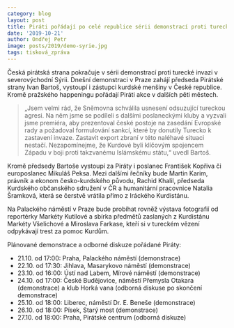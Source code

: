```yaml
---
category: blog
layout: post
title: Piráti pořádají po celé republice sérii demonstrací proti turecké invazi
date: '2019-10-21'
author: Ondřej Petr
image: posts/2019/demo-syrie.jpg
tags: tisková_zpráva
---
```

Česká pirátská strana pokračuje v sérii demonstrací proti turecké invazi v severovýchodní Sýrii. Dnešní demonstraci v Praze zahájí předseda Pirátské strany Ivan Bartoš, vystoupí i zástupci kurdské menšiny v České republice. Kromě pražského happeningu pořádají Piráti akce v dalších pěti městech.

> „Jsem velmi rád, že Sněmovna schválila usnesení odsuzující tureckou agresi. Na něm jsme se podíleli s dalšími poslaneckými kluby a vyzvali jsme premiéra, aby prezentoval české postoje na zasedání Evropské rady a požadoval formulování sankcí, které by donutily Turecko k zastavení invaze. Zastavit export zbraní v této naléhavé situaci nestačí. Nezapomínejme, že Kurdové byli klíčovým spojencem Západu v boji proti takzvanému Islámskému státu,“ uvedl Bartoš.

Kromě předsedy Bartoše vystoupí za Piráty i poslanec František Kopřiva či europoslanec Mikuláš Peksa. Mezi dalšími řečníky bude Martin Karim, právník a ekonom česko-kurdského původu, Rachid Khalil, předseda Kurdského občanského sdružení v ČR a humanitární pracovnice Natalia Šramková, která se čerstvě vrátila přímo z Iráckého Kurdistánu.

Na Palackého náměstí v Praze bude probíhat rovněž výstava fotografií od reportérky Markéty Kutilové a sbírka předmětů zaslaných z Kurdistánu Markéty Všelichové a Miroslava Farkase, kteří si v tureckém vězení odpykávají trest za pomoc Kurdům. 

Plánované demonstrace a odborné diskuze pořádané Piráty:

* 21.10. od 17:00: Praha, Palackého náměstí (demonstrace)
* 22.10. od 17:30: Jihlava, Masarykovo náměstí (demonstrace)
* 23.10. od 16:00: Ústí nad Labem, Mírové náměstí (demonstrace)
* 24.10. od 17:00: České Budějovice, náměstí Přemysla Otakara (demonstrace) a klub Horká vana (odborná diskuse po skončení demonstrace)
* 25.10. od 18:00: Liberec, náměstí Dr. E. Beneše (demonstrace)
* 26.10. od 18:00: Písek, Starý most (demonstrace)
* 27.10. od 18:00: Praha, Pirátské centrum (odborná diskuze)

